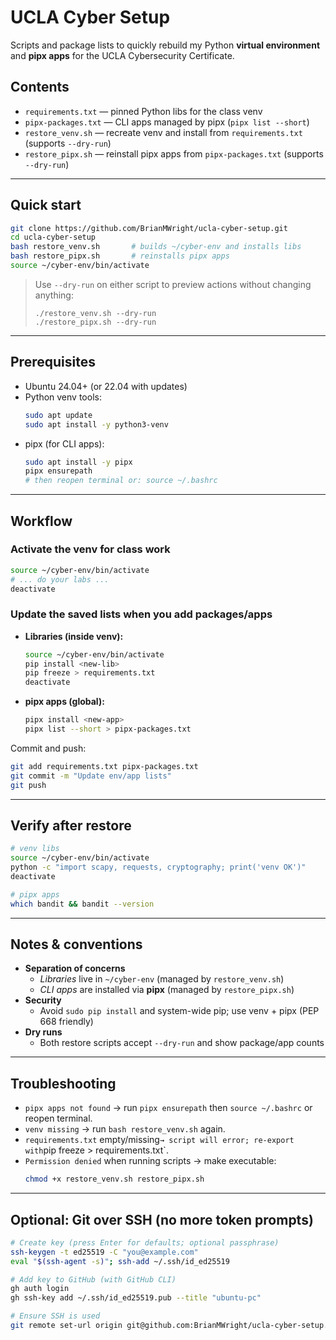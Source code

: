 # UCLA Cyber Setup

Scripts and package lists to quickly rebuild my Python **virtual environment** and **pipx apps** for the UCLA Cybersecurity Certificate.

## Contents
- `requirements.txt` — pinned Python libs for the class venv  
- `pipx-packages.txt` — CLI apps managed by pipx (`pipx list --short`)  
- `restore_venv.sh` — recreate venv and install from `requirements.txt` (supports `--dry-run`)  
- `restore_pipx.sh` — reinstall pipx apps from `pipx-packages.txt` (supports `--dry-run`)  

---

## Quick start

```bash
git clone https://github.com/BrianMWright/ucla-cyber-setup.git
cd ucla-cyber-setup
bash restore_venv.sh       # builds ~/cyber-env and installs libs
bash restore_pipx.sh       # reinstalls pipx apps
source ~/cyber-env/bin/activate
```

> Use `--dry-run` on either script to preview actions without changing anything:
> ```
> ./restore_venv.sh --dry-run
> ./restore_pipx.sh --dry-run
> ```

---

## Prerequisites

- Ubuntu 24.04+ (or 22.04 with updates)
- Python venv tools:
  ```bash
  sudo apt update
  sudo apt install -y python3-venv
  ```
- pipx (for CLI apps):
  ```bash
  sudo apt install -y pipx
  pipx ensurepath
  # then reopen terminal or: source ~/.bashrc
  ```

---

## Workflow

### Activate the venv for class work
```bash
source ~/cyber-env/bin/activate
# ... do your labs ...
deactivate
```

### Update the saved lists when you add packages/apps

- **Libraries (inside venv):**
  ```bash
  source ~/cyber-env/bin/activate
  pip install <new-lib>
  pip freeze > requirements.txt
  deactivate
  ```

- **pipx apps (global):**
  ```bash
  pipx install <new-app>
  pipx list --short > pipx-packages.txt
  ```

Commit and push:
```bash
git add requirements.txt pipx-packages.txt
git commit -m "Update env/app lists"
git push
```

---

## Verify after restore

```bash
# venv libs
source ~/cyber-env/bin/activate
python -c "import scapy, requests, cryptography; print('venv OK')"
deactivate

# pipx apps
which bandit && bandit --version
```

---

## Notes & conventions

- **Separation of concerns**
  - *Libraries* live in `~/cyber-env` (managed by `restore_venv.sh`)
  - *CLI apps* are installed via **pipx** (managed by `restore_pipx.sh`)
- **Security**
  - Avoid `sudo pip install` and system-wide pip; use venv + pipx (PEP 668 friendly)
- **Dry runs**
  - Both restore scripts accept `--dry-run` and show package/app counts

---

## Troubleshooting

- `pipx apps not found` → run `pipx ensurepath` then `source ~/.bashrc` or reopen terminal.  
- `venv missing` → run `bash restore_venv.sh` again.  
- `requirements.txt` empty/missing` → script will error; re-export with `pip freeze > requirements.txt`.  
- `Permission denied` when running scripts → make executable:
  ```bash
  chmod +x restore_venv.sh restore_pipx.sh
  ```

---

## Optional: Git over SSH (no more token prompts)

```bash
# Create key (press Enter for defaults; optional passphrase)
ssh-keygen -t ed25519 -C "you@example.com"
eval "$(ssh-agent -s)"; ssh-add ~/.ssh/id_ed25519

# Add key to GitHub (with GitHub CLI)
gh auth login
gh ssh-key add ~/.ssh/id_ed25519.pub --title "ubuntu-pc"

# Ensure SSH is used
git remote set-url origin git@github.com:BrianMWright/ucla-cyber-setup.git
```
